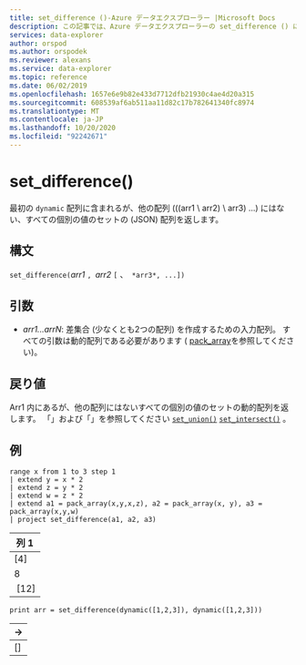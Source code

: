 ```yaml
---
title: set_difference ()-Azure データエクスプローラー |Microsoft Docs
description: この記事では、Azure データエクスプローラーの set_difference () について説明します。
services: data-explorer
author: orspod
ms.author: orspodek
ms.reviewer: alexans
ms.service: data-explorer
ms.topic: reference
ms.date: 06/02/2019
ms.openlocfilehash: 1657e6e9b82e433d7712dfb21930c4ae4d20a315
ms.sourcegitcommit: 608539af6ab511aa11d82c17b782641340fc8974
ms.translationtype: MT
ms.contentlocale: ja-JP
ms.lasthandoff: 10/20/2020
ms.locfileid: "92242671"
---
```

# <a name="set_difference"></a>set_difference()

最初の `dynamic` 配列に含まれるが、他の配列 (((arr1 \ arr2) \ arr3) \...) にはない、すべての個別の値のセットの (JSON) 配列を返します。

## <a name="syntax"></a>構文

`set_difference(`*arr1* `, `*arr2* `[` 、` *arr3*, ...])`

## <a name="arguments"></a>引数

* *arr1...arrN*: 差集合 (少なくとも2つの配列) を作成するための入力配列。 すべての引数は動的配列である必要があります ( [pack_array](packarrayfunction.md)を参照してください)。 

## <a name="returns"></a>戻り値

Arr1 内にあるが、他の配列にはないすべての個別の値のセットの動的配列を返します。 「」および「」を参照してください [`set_union()`](setunionfunction.md) [`set_intersect()`](setintersectfunction.md) 。

## <a name="example"></a>例

<!-- csl: https://help.kusto.windows.net:443/Samples -->
```kusto
range x from 1 to 3 step 1
| extend y = x * 2
| extend z = y * 2
| extend w = z * 2
| extend a1 = pack_array(x,y,x,z), a2 = pack_array(x, y), a3 = pack_array(x,y,w)
| project set_difference(a1, a2, a3)
```

|列 1|
|---|
|[4]|
|8|
| [12]|

<!-- csl: https://help.kusto.windows.net:443/Samples -->
```kusto
print arr = set_difference(dynamic([1,2,3]), dynamic([1,2,3]))
```

|→|
|---|
|[]|